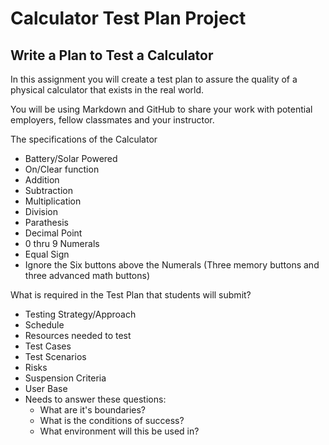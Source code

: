 # Calculator Test Plan Project
## Write a Plan to Test a Calculator

In this assignment you will create a test plan to assure the quality of a physical calculator that exists in the real world. 

You will be using Markdown and GitHub to share your work with potential employers, fellow classmates and your instructor.


The specifications of the Calculator
- Battery/Solar Powered
- On/Clear function
- Addition
- Subtraction
- Multiplication
- Division
- Parathesis
- Decimal Point
- 0 thru 9 Numerals
- Equal Sign
- Ignore the Six buttons above the Numerals (Three memory buttons and three advanced math buttons)

What is required in the Test Plan that students will submit?
- Testing Strategy/Approach
- Schedule
- Resources needed to test
- Test Cases
- Test Scenarios
- Risks
- Suspension Criteria
- User Base
- Needs to answer these questions:
	- What are it's boundaries?
	- What is the conditions of success?
	- What environment will this be used in?

